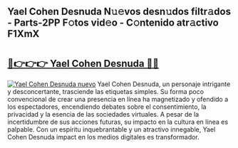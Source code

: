 ## Yael Cohen Desnuda N𝚞𝚎vos desn𝚞dos filtr𝚊dos - Parts-2PP F𝚘tos vid𝚎o - C𝚘ntenido atr𝚊ctivo F1XmX

# <h2><a href="http://mbb92j.tromn.icu/?c=Yael+Cohen+Desnuda">🔗👉👉👉 Yael Cohen Desnuda 🔗🔗</a></h2>

[![Yael Cohen Desnuda nuevo](https://i.imgur.com/pEAQMta.gif)](http://mbb92j.tromn.icu/?c=Yael+Cohen+Desnuda)
Yael Cohen Desnuda, un personaje intrigante y desconcertante, trasciende las etiquetas simples. Su forma poco convencional de crear una presencia en línea ha magnetizado y ofendido a los espectadores, encendiendo debates sobre el consentimiento, la privacidad y la esencia de las sociedades virtuales. A pesar de la incertidumbre de sus acciones futuras, su impacto en la cultura en línea es palpable. Con un espíritu inquebrantable y un atractivo innegable, Yael Cohen Desnuda impact en los medios digitales es transformador.
